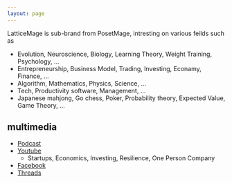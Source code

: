 ```yaml
---
layout: page
---
```


LatticeMage is sub-brand from PosetMage, intresting on various feilds such as 
* Evolution, Neuroscience, Biology, Learning Theory, Weight Training, Psychology, ...
* Entrepreneurship, Business Model, Trading, Investing, Econamy, Finance, ...
* Algorithm, Mathematics, Physics, Science, ...
* Tech, Productivity software, Management, ...
* Japanese mahjong, Go chess, Poker, Probability theory, Expected Value, Game Theory, ...

## multimedia
* [Podcast](/Podcast/)
* [Youtube](https://youtube.com/@LatticeMage)
  * Startups, Economics, Investing, Resilience, One Person Company
* [Facebook](https://www.facebook.com/latticemage)
* [Threads](https://www.threads.net/@latticemage)

<div id="subbrands"></div>

<script src="{{ '/assets/js/Sub_Brands.js' | relative_url }}"></script>
